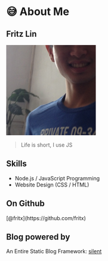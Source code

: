 # 😅 About Me

## Fritz Lin

<img alt="avatar" src="avatar.jpg" width="240">

> Life is short, I use JS

## Skills

- Node.js / JavaScript Programming
- Website Design (CSS / HTML)

## On Github

<style>.v-middle *{vertical-align:middle}.v-middle .img-a{font-size:0}</style>
<p class="v-middle">
[@fritx](https://github.com/fritx)&nbsp;&nbsp;<a class="img-a" href="https://github.com/fritx">![](https://img.shields.io/github/stars/fritx?style=social)</a>
</p>

## Blog powered by

An Entire Static Blog Framework: [silent](projects/silent_2.0/)
